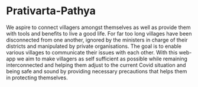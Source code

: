 # Prativarta-Pathya
 We aspire to connect villagers amongst themselves as well as provide them with tools and benefits to live a good life. For far too long villages have been disconnected from one another, ignored by the ministers in charge of their districts and manipulated by private organisations. The goal is to enable various villages to communicate their issues with each other.      With this web-app we aim to make villagers as self sufficient as possible while remaining interconnected and helping them adjust to the current Covid situation and being safe and sound by providing necessary precautions that helps them in protecting themselves.
